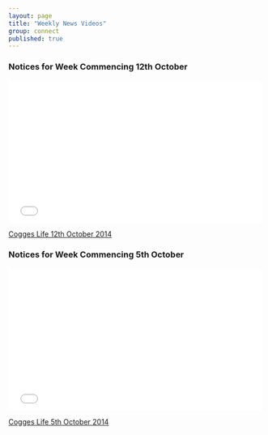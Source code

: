 ```yaml
---
layout: page
title: "Weekly News Videos"
group: connect
published: true
---
```


### Notices for Week Commencing 12th October

<iframe src="//player.vimeo.com/video/108705794?title=0&amp;byline=0&amp;portrait=0&amp;color=c41440" width="500" height="281" frameborder="0" webkitallowfullscreen mozallowfullscreen allowfullscreen></iframe> <p><a href="http://vimeo.com/108705794">Cogges Life 12th October 2014</a>

### Notices for Week Commencing 5th October

<iframe src="//player.vimeo.com/video/108055733?title=0&amp;byline=0&amp;portrait=0&amp;color=c41440" width="500" height="281" frameborder="0" webkitallowfullscreen mozallowfullscreen allowfullscreen></iframe> <p><a href="http://vimeo.com/108055733">Cogges Life 5th October 2014</a>
